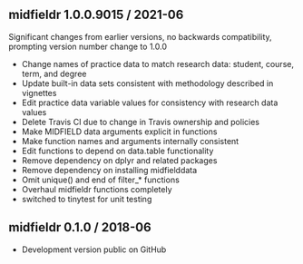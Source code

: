 
## midfieldr 1.0.0.9015 / 2021-06

Significant changes from earlier versions, no backwards compatibility, prompting version number change to 1.0.0

- Change names of practice data to match research data: student, course, term, and degree 
- Update built-in data sets consistent with methodology described in vignettes 
- Edit practice data variable values for consistency with research data values 
- Delete Travis CI due to change in Travis ownership and policies 
- Make MIDFIELD data arguments explicit in functions 
- Make function names and arguments internally consistent 
- Edit functions to depend on data.table functionality 
- Remove dependency on dplyr and related packages 
- Remove dependency on installing midfielddata 
- Omit unique() and end of filter_* functions
- Overhaul midfieldr functions completely 
- switched to tinytest for unit testing

## midfieldr 0.1.0 / 2018-06

- Development version public on GitHub
  
<!-- major.minor.patch.dev -->
<!-- MAJOR version when you make incompatible API changes ->
<!-- MINOR version add functionality in a backwards-compatible manner ->
<!-- PATCH version backwards-compatible bug fixes ->

<!-- ### New features -->

<!-- ### Minor improvements -->

<!-- ### Bug fixes -->

<!-- ### Deprecated -->

<!-- ### Defunct -->

